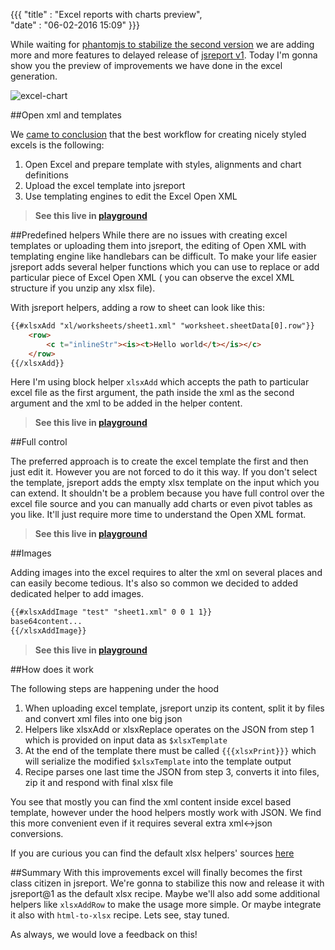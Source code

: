 ﻿{{{
    "title"    : "Excel reports with charts preview",	
    "date"     : "06-02-2016 15:09"
}}}

While waiting for [phantomjs to stabilize the second version](https://github.com/ariya/phantomjs/milestones/Release%202.2) we are adding more and more features to delayed release of [jsreport v1](https://github.com/jsreport/jsreport/issues/178). Today I'm gonna show you the preview of improvements we have done in the excel generation.

![excel-chart](https://jsreport.net/blog/excel-chart.png)

##Open xml and templates

We [came to conclusion](https://github.com/jsreport/jsreport/issues/181) that the best workflow for creating nicely styled excels is the following:

1. Open Excel and prepare template with styles, alignments and chart definitions
2. Upload the excel template into jsreport
3. Use templating engines to edit the Excel Open XML 

> **See this live in [playground](https://playground.jsreport.net/studio/workspace/rJftqRaQ/10)**



##Predefined helpers
While there are no issues with creating excel templates or uploading them into jsreport, the editing of Open XML with templating engine like handlebars can be difficult. To make your life easier jsreport adds several helper functions which you can use to replace or add particular piece of Excel Open XML ( you can observe the excel XML structure if you unzip any xlsx file).

With jsreport helpers, adding a row to sheet can look like this:

```html
{{#xlsxAdd "xl/worksheets/sheet1.xml" "worksheet.sheetData[0].row"}}
    <row>
        <c t="inlineStr"><is><t>Hello world</t></is></c>
    </row>
{{/xlsxAdd}}
```
Here I'm using block helper `xlsxAdd` which accepts the path to particular excel file as the first argument, the path inside the xml as the second argument and the xml to be added in the helper content.

> **See this live in [playground](https://playground.jsreport.net/studio/workspace/S1hxRk0X/2)**


##Full control

The preferred approach is to create the excel template the first and then just edit it. However you are not forced to do it this way.  If you don't select the template, jsreport adds the empty xlsx template on the input which you can extend. It shouldn't be a problem because you have full control over the excel file source and you can manually add charts or even pivot tables as you like. It'll just require more time to understand the Open XML format.

> **See this live in [playground](https://playground.jsreport.net/studio/workspace/By0saJAm/2)**

##Images

Adding images into the excel requires to alter the xml on several places and can easily become tedious. It's also so common we decided to added dedicated helper to add images.

```html
{{#xlsxAddImage "test" "sheet1.xml" 0 0 1 1}}
base64content...
{{/xlsxAddImage}}
```

> **See this live in [playground](https://playground.jsreport.net/studio/workspace/H1gQapp7/2)**

##How does it work

The following steps are happening under the hood

1. When uploading excel template, jsreport unzip its content, split it by files and convert xml files into one big json
2. Helpers like xlsxAdd or xlsxReplace operates on the JSON from step 1 which is provided on input data as `$xlsxTemplate`
3. At the end of the template there must be called `{{{xlsxPrint}}}` which will serialize the modified `$xlsxTemplate` into the template output
4. Recipe parses one last time the JSON from step 3, converts it into files, zip it and respond with final xlsx file

You see that mostly you can find the xml content inside excel based template, however under the hood helpers mostly work with JSON. We find this more convenient even if it requires several extra xml<->json conversions.

If you are curious you can find the default xlsx helpers' sources [here](https://github.com/jsreport/jsreport-xlsx/blob/master/static/helpers.js)

##Summary
With this improvements excel will finally becomes the first class citizen in jsreport. We're gonna to stabilize this now and release it with jsreport@1 as the default xlsx recipe. Maybe we'll also add some additional helpers like `xlsxAddRow` to make the usage more simple. Or maybe integrate it also with `html-to-xlsx` recipe. Lets see, stay tuned.

As always, we would love a feedback on this!